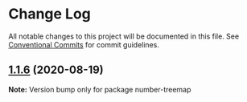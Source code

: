 # Change Log

All notable changes to this project will be documented in this file.
See [Conventional Commits](https://conventionalcommits.org) for commit guidelines.

## [1.1.6](https://github.com/cheminfo/molecular-formula/compare/number-treemap@1.1.5...number-treemap@1.1.6) (2020-08-19)

**Note:** Version bump only for package number-treemap
